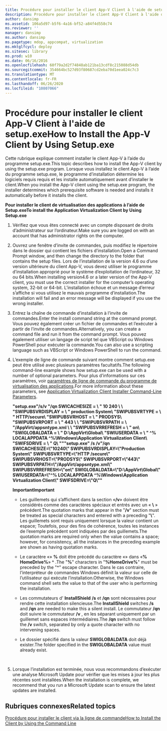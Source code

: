 ```yaml
---
title: Procédure pour installer le client App-V Client à l'aide de setup.exe
description: Procédure pour installer le client App-V Client à l'aide de setup.exe
author: dansimp
ms.assetid: 106a5d97-b5f6-4a16-bf52-a84f4d558c74
ms.reviewer: ''
manager: dansimp
ms.author: dansimp
ms.pagetype: mdop, appcompat, virtualization
ms.mktglfcycl: deploy
ms.sitesec: library
ms.prod: w10
ms.date: 06/16/2016
ms.openlocfilehash: 60f79a2d2f74848ab121ba13cdf8c215088d54db
ms.sourcegitcommit: 354664bc527d93f80687cd2eba70d1eea024c7c3
ms.translationtype: MT
ms.contentlocale: fr-FR
ms.lasthandoff: 06/26/2020
ms.locfileid: "10807066"
---
```

# <span data-ttu-id="cd73a-103">Procédure pour installer le client App-V Client à l'aide de setup.exe</span><span class="sxs-lookup"><span data-stu-id="cd73a-103">How to Install the App-V Client by Using Setup.exe</span></span>


<span data-ttu-id="cd73a-104">Cette rubrique explique comment installer le client App-V à l’aide du programme setup.exe.</span><span class="sxs-lookup"><span data-stu-id="cd73a-104">This topic describes how to install the App-V client by using the setup.exe program.</span></span> <span data-ttu-id="cd73a-105">Lorsque vous installez le client App-V à l’aide du programme setup.exe, le programme d’installation détermine les logiciels requis requis et les installe automatiquement avant d’installer le client.</span><span class="sxs-lookup"><span data-stu-id="cd73a-105">When you install the App-V client using the setup.exe program, the installer determines which prerequisite software is needed and installs it automatically before it installs the client.</span></span>

**<span data-ttu-id="cd73a-106">Pour installer le client de virtualisation des applications à l’aide de Setup.exe</span><span class="sxs-lookup"><span data-stu-id="cd73a-106">To install the Application Virtualization Client by Using Setup.exe</span></span>**

1.  <span data-ttu-id="cd73a-107">Vérifiez que vous êtes connecté avec un compte disposant de droits d’administrateur sur l’ordinateur.</span><span class="sxs-lookup"><span data-stu-id="cd73a-107">Make sure you are logged on with an account that has administrator rights on the computer.</span></span>

2.  <span data-ttu-id="cd73a-108">Ouvrez une fenêtre d’invite de commandes, puis modifiez le répertoire dans le dossier qui contient les fichiers d’installation.</span><span class="sxs-lookup"><span data-stu-id="cd73a-108">Open a Command Prompt window, and then change the directory to the folder that contains the setup files.</span></span> <span data-ttu-id="cd73a-109">Lors de l’installation de la version 4.6 ou d’une version ultérieure du client App-V, vous devez utiliser le programme d’installation approprié pour le système d’exploitation de l’ordinateur, 32 ou 64 bits.</span><span class="sxs-lookup"><span data-stu-id="cd73a-109">When installing version4.6 or a later version of the App-V client, you must use the correct installer for the computer’s operating system, 32-bit or 64-bit.</span></span> <span data-ttu-id="cd73a-110">L’installation échoue et un message d’erreur s’affiche si vous utilisez le mauvais programme d’installation.</span><span class="sxs-lookup"><span data-stu-id="cd73a-110">The installation will fail and an error message will be displayed if you use the wrong installer.</span></span>

3.  <span data-ttu-id="cd73a-111">Entrez la chaîne de commande d’installation à l’invite de commandes.</span><span class="sxs-lookup"><span data-stu-id="cd73a-111">Enter the install command string at the command prompt.</span></span> <span data-ttu-id="cd73a-112">Vous pouvez également créer un fichier de commandes et l’exécuter à partir de l’invite de commandes.</span><span class="sxs-lookup"><span data-stu-id="cd73a-112">Alternatively, you can create a command file and run it from the command prompt.</span></span> <span data-ttu-id="cd73a-113">Vous pouvez également utiliser un langage de script tel que VBScript ou Windows PowerShell pour exécuter la commande.</span><span class="sxs-lookup"><span data-stu-id="cd73a-113">You can also use a scripting language such as VBScript or Windows PowerShell to run the command.</span></span>

4.  <span data-ttu-id="cd73a-114">L’exemple de ligne de commande suivant montre comment setup.exe peut être utilisé avec plusieurs paramètres facultatifs.</span><span class="sxs-lookup"><span data-stu-id="cd73a-114">The following command-line example shows how setup.exe can be used with a number of optional parameters.</span></span> <span data-ttu-id="cd73a-115">Pour plus d’informations sur ces paramètres, voir [paramètres de ligne de commande du programme de virtualisation des applications](application-virtualization-client-installer-command-line-parameters.md).</span><span class="sxs-lookup"><span data-stu-id="cd73a-115">For more information about these parameters, see [Application Virtualization Client Installer Command-Line Parameters](application-virtualization-client-installer-command-line-parameters.md).</span></span>

    **<span data-ttu-id="cd73a-116">"setup.exe"/s/v "/qn SWICACHESIZE = \ \" 10 240 \ \ "SWIPUBSVRDISPLAY = \ \" production System\\ "SWIPUBSVRTYPE = \ \" HTTP/secure\\ "SWIPUBSVRHOST = \ \" PRODSYS\\ "SWIPUBSVRPORT = \ \" 443 \ \ "SWIPUBSVRPATH = \ \"/AppVirt/appsntype.xml \ \ "SWIPUBSVRREFRESH = \ \" on\\ "SWIGLOBALDATA = \ \" D:\\AppVirt\\Global\\ "SWIUSERDATA = \ \" ^% LOCALAPPDATA ^%\\Windows\\Application Virtualization Client\\ "SWIFSDRIVE = \ \" Q\\ ""</span><span class="sxs-lookup"><span data-stu-id="cd73a-116">"setup.exe" /s /v"/qn SWICACHESIZE=\\"10240\\" SWIPUBSVRDISPLAY=\\"Production System\\" SWIPUBSVRTYPE=\\"HTTP /secure\\" SWIPUBSVRHOST=\\"PRODSYS\\" SWIPUBSVRPORT=\\"443\\" SWIPUBSVRPATH=\\"/AppVirt/appsntype.xml\\" SWIPUBSVRREFRESH=\\"on\\" SWIGLOBALDATA=\\"D:\\AppVirt\\Global\\" SWIUSERDATA=\\"^% LOCALAPPDATA ^%\\Windows\\Application Virtualization Client\\" SWIFSDRIVE=\\"Q\\""</span></span>**

    **<span data-ttu-id="cd73a-117">Important</span><span class="sxs-lookup"><span data-stu-id="cd73a-117">Important</span></span>**  
    -   <span data-ttu-id="cd73a-118">Les guillemets qui s’affichent dans la section «**/v**» doivent être considérés comme des caractères spéciaux et entrés avec un « **\\** » précédent.</span><span class="sxs-lookup"><span data-stu-id="cd73a-118">The quotation marks that appear in the "**/v**" section must be treated as special characters and entered with a preceding "**\\**".</span></span> <span data-ttu-id="cd73a-119">Les guillemets sont requis uniquement lorsque la valeur contient un espace; Toutefois, pour des fins de cohérence, toutes les instances de l’exemple précédent sont indiquées par des guillemets.</span><span class="sxs-lookup"><span data-stu-id="cd73a-119">The quotation marks are required only when the value contains a space; however, for consistency, all the instances in the preceding example are shown as having quotation marks.</span></span>

    -   <span data-ttu-id="cd73a-120">Le caractère «» **%** doit être précédé du caractère «» dans «**% HomeDrive%**» **^** .</span><span class="sxs-lookup"><span data-stu-id="cd73a-120">The "**%**" characters in "**%HomeDrive%**" must be preceded by the "**^**" escape character.</span></span> <span data-ttu-id="cd73a-121">Dans le cas contraire, l’interpréteur de commandes Windows définit la valeur sur celle de l’utilisateur qui exécute l’installation.</span><span class="sxs-lookup"><span data-stu-id="cd73a-121">Otherwise, the Windows command shell sets the value to that of the user who is performing the installation.</span></span>

    -   <span data-ttu-id="cd73a-122">Les commutateurs d' **InstallShield** **/s** et **/qn** sont nécessaires pour rendre cette installation silencieuse.</span><span class="sxs-lookup"><span data-stu-id="cd73a-122">The **InstallShield** switches **/s** and **/qn** are needed to make this a silent install.</span></span> <span data-ttu-id="cd73a-123">Le commutateur **/qn** doit suivre le commutateur **/v** , en les séparant uniquement par un guillemet sans espaces intermédiaires.</span><span class="sxs-lookup"><span data-stu-id="cd73a-123">The **/qn** switch must follow the **/v** switch, separated by only a quote character with no intervening spaces.</span></span>

    -   <span data-ttu-id="cd73a-124">Le dossier spécifié dans la valeur **SWIGLOBALDATA** doit déjà exister.</span><span class="sxs-lookup"><span data-stu-id="cd73a-124">The folder specified in the **SWIGLOBALDATA** value must already exist.</span></span>

     

5.  <span data-ttu-id="cd73a-125">Lorsque l’installation est terminée, nous vous recommandons d’exécuter une analyse Microsoft Update pour vérifier que les mises à jour les plus récentes sont installées.</span><span class="sxs-lookup"><span data-stu-id="cd73a-125">When the installation is complete, we recommend that you run a Microsoft Update scan to ensure the latest updates are installed.</span></span>

## <span data-ttu-id="cd73a-126">Rubriques connexes</span><span class="sxs-lookup"><span data-stu-id="cd73a-126">Related topics</span></span>


[<span data-ttu-id="cd73a-127">Procédure pour installer le client via la ligne de commande</span><span class="sxs-lookup"><span data-stu-id="cd73a-127">How to Install the Client by Using the Command Line</span></span>](how-to-install-the-client-by-using-the-command-line-new.md)

 

 





